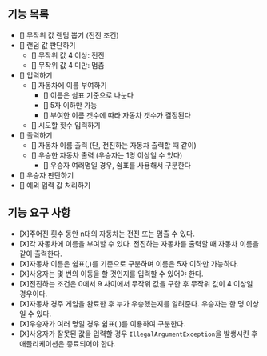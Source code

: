 ## 기능 목록
- [] 무작위 값 랜덤 뽑기 (전진 조건)
- [] 랜덤 값 판단하기
  - [] 무작위 값 4 이상: 전진
  - [] 무작위 값 4 미만: 멈춤 
- [] 입력하기
  - [] 자동차에 이름 부여하기
    - [] 이름은 쉼표 기준으로 나눈다
    - [] 5자 이하만 가능
    - [] 부여한 이름 갯수에 따라 자동차 갯수가 결정된다  
  - [] 시도할 횟수 입력하기
- [] 출력하기
  - [] 자동차 이름 출력 (단, 전진하는 자동차 출력할 때 같이)
  - [] 우승한 자동차 출력 (우승자는 1명 이상일 수 있다)
    - [] 우승자 여러명일 경우, 쉼표를 사용해서 구분한다 
- [] 우승자 판단하기
- [] 예외 입력 값 처리하기







## 기능 요구 사항
- [X]주어진 횟수 동안 n대의 자동차는 전진 또는 멈출 수 있다.
- [X]각 자동차에 이름을 부여할 수 있다. 전진하는 자동차를 출력할 때 자동차 이름을 같이 출력한다.
- [X]자동차 이름은 쉼표(,)를 기준으로 구분하며 이름은 5자 이하만 가능하다.
- [X]사용자는 몇 번의 이동을 할 것인지를 입력할 수 있어야 한다.
- [X]전진하는 조건은 0에서 9 사이에서 무작위 값을 구한 후 무작위 값이 4 이상일 경우이다.
- [X]자동차 경주 게임을 완료한 후 누가 우승했는지를 알려준다. 우승자는 한 명 이상일 수 있다.
- [X]우승자가 여러 명일 경우 쉼표(,)를 이용하여 구분한다.
- [X]사용자가 잘못된 값을 입력할 경우 `IllegalArgumentException`을 발생시킨 후 애플리케이션은 종료되어야 한다.
